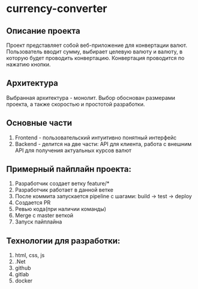 # currency-converter
## Описание проекта 
Проект представляет собой веб-приложение для конвертации валют. Пользователь вводит сумму, выбирает целевую валюту и валюту, в которую будет проводить конвертацию. Конвертация проводится по нажатию кнопки.
## Архитектура
Выбранная архитектура - монолит. Выбор обоснован размерами проекта, а также скоростью и простотой разработки.
## Основные части
1. Frontend - пользовательский интуитивно понятный интерфейс
2. Backend - делится на две части: API для клиента, работа с    внешним API для получения актуальных курсов валют
## Примерный пайплайн проекта:
1. Разработчик создает ветку feature/*
2. Разработчик работает в данной ветке
3. После коммита запускается pipeline с шагами: build -> test -> deploy
4. Создается PR
5. Ревью кода(при наличии команды)
6. Merge с master веткой
7. Запуск пайплайна
## Технологии для разработки: 
1. html, css, js
2. .Net
3. github
4. gitlab
5. docker
